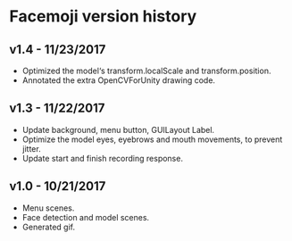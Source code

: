 # Facemoji version history

## v1.4 - 11/23/2017

* Optimized the model‘s transform.localScale and transform.position.
* Annotated the extra OpenCVForUnity drawing code.

## v1.3 - 11/22/2017

* Update background, menu button, GUILayout Label.
* Optimize the model eyes, eyebrows and mouth movements, to prevent jitter.
* Update start and finish recording response.

## v1.0 - 10/21/2017

* Menu scenes.
* Face detection and model scenes.
* Generated gif.